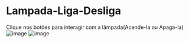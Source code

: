 # Lampada-Liga-Desliga
 Clique nos botões para interagir com a lâmpada(Acende-la ou Apaga-la)
![image](https://user-images.githubusercontent.com/78741650/188293115-cc94645f-fb4d-4753-b1ca-6eb3dd254d60.png)
![image](https://user-images.githubusercontent.com/78741650/188293161-a3e1018b-a335-4db9-8570-25584b11c179.png)
